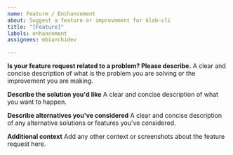 ```yaml
---
name: Feature / Enchancement
about: Suggest a feature or improvement for klab-cli
title: "[Feature]"
labels: enhancement
assignees: mbianchidev

---
```


**Is your feature request related to a problem? Please describe.**
A clear and concise description of what is the problem you are solving or the improvement you are making.

**Describe the solution you'd like**
A clear and concise description of what you want to happen.

**Describe alternatives you've considered**
A clear and concise description of any alternative solutions or features you've considered.

**Additional context**
Add any other context or screenshots about the feature request here.
